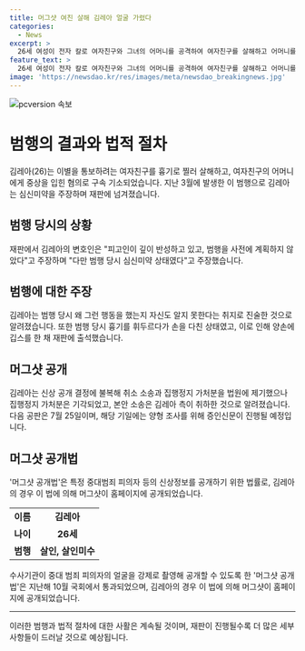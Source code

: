```yaml
---
title: 머그샷 여친 살해 김레아 얼굴 가렸다
categories:
  - News
excerpt: >
  26세 여성이 전자 칼로 여자친구와 그녀의 어머니를 공격하여 여자친구를 살해하고 어머니를 중상을 입히는 등의 혐의로 구속 기소됐다. 피의자 측은 심신미약을 주장하며 범행을 사전에 계획하지 않았다고 주장했고, 범행 당시 명백한 심신미약 상태를 주장했다. 이에 검찰은 피의자의 얼굴에 대한 머그샷을 공개하고, 이에 피의자는 이를 불복하는 소송과 가처분을 제기했으나 기각됐다. 다음 공판은 7월 25일에 예정돼 있으며, 해당 기일에는 증인신문이 진행될 예정이다.
feature_text: >
  26세 여성이 전자 칼로 여자친구와 그녀의 어머니를 공격하여 여자친구를 살해하고 어머니를 중상을 입히는 등의 혐의로 구속 기소됐다. 피의자 측은 심신미약을 주장하며 범행을 사전에 계획하지 않았다고 주장했고, 범행 당시 명백한 심신미약 상태를 주장했다. 이에 검찰은 피의자의 얼굴에 대한 머그샷을 공개하고, 이에 피의자는 이를 불복하는 소송과 가처분을 제기했으나 기각됐다. 다음 공판은 7월 25일에 예정돼 있으며, 해당 기일에는 증인신문이 진행될 예정이다.
image: 'https://newsdao.kr/res/images/meta/newsdao_breakingnews.jpg'
---
```


<p><img src="https://newsdao.kr/res/images/meta/newsdao_breakingnews.jpg" alt="pcversion 속보" /></p>

<h1 data-ke-size="size26">범행의 결과와 법적 절차</h1>

<p data-ke-size="size16">김레아(26)는 이별을 통보하려는 여자친구를 흉기로 찔러 살해하고, 여자친구의 어머니에게 중상을 입힌 혐의로 구속 기소되었습니다. 지난 3월에 발생한 이 범행으로 김레아는 심신미약을 주장하며 재판에 넘겨졌습니다.</p>

<h2 data-ke-size="size24">범행 당시의 상황</h2>

<p data-ke-size="size16">재판에서 김레아의 변호인은 "피고인이 깊이 반성하고 있고, 범행을 사전에 계획하지 않았다"고 주장하며 "다만 범행 당시 심신미약 상태였다"고 주장했습니다.</p>

<h2 data-ke-size="size24">범행에 대한 주장</h2>

<p data-ke-size="size16">김레아는 범행 당시 왜 그런 행동을 했는지 자신도 알지 못한다는 취지로 진술한 것으로 알려졌습니다. 또한 범행 당시 흉기를 휘두르다가 손을 다친 상태였고, 이로 인해 양손에 깁스를 한 채 재판에 출석했습니다.</p>

<h2 data-ke-size="size24">머그샷 공개</h2>

<p data-ke-size="size16">김레아는 신상 공개 결정에 불복해 취소 소송과 집행정지 가처분을 법원에 제기했으나 집행정지 가처분은 기각되었고, 본안 소송은 김레아 측이 취하한 것으로 알려졌습니다. 다음 공판은 7월 25일이며, 해당 기일에는 양형 조사를 위해 증인신문이 진행될 예정입니다.</p>

<h2 data-ke-size="size24">머그샷 공개법</h2>

<p data-ke-size="size16">'머그샷 공개법'은 특정 중대범죄 피의자 등의 신상정보를 공개하기 위한 법률로, 김레아의 경우 이 법에 의해 머그샷이 홈페이지에 공개되었습니다.</p>

<table>
  <tbody>
    <tr>
      <td style="text-align: center; height: 17px;"><b>이름</b></td>
      <td style="text-align: center; height: 17px;"><b>김레아</b></td>
    </tr>
    <tr>
      <td style="text-align: center; height: 17px;"><b>나이</b></td>
      <td style="text-align: center; height: 17px;"><b>26세</b></td>
    </tr>
    <tr>
      <td style="text-align: center; height: 17px;"><b>범행</b></td>
      <td style="text-align: center; height: 17px;"><b>살인, 살인미수</b></td>
    </tr>
  </tbody>
</table>

<p data-ke-size="size16">수사기관이 중대 범죄 피의자의 얼굴을 강제로 촬영해 공개할 수 있도록 한 '머그샷 공개법'은 지난해 10월 국회에서 통과되었으며, 김레아의 경우 이 법에 의해 머그샷이 홈페이지에 공개되었습니다.</p>

<hr>

<p data-ke-size="size16">이러한 범행과 법적 절차에 대한 사활은 계속될 것이며, 재판이 진행될수록 더 많은 세부사항들이 드러날 것으로 예상됩니다.</p>

